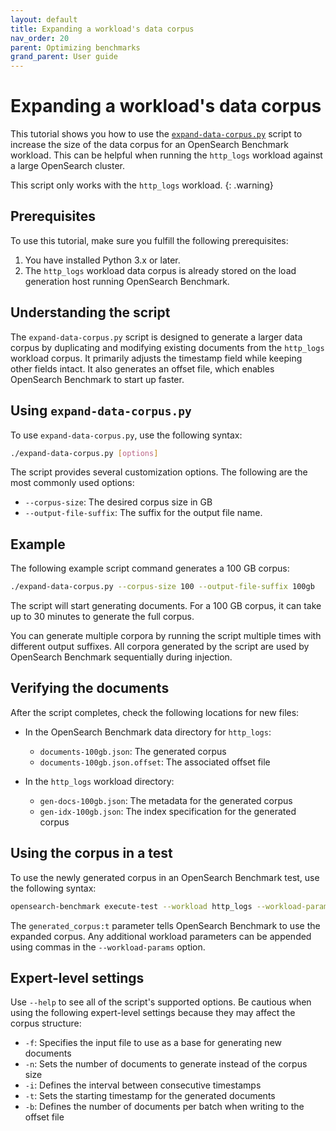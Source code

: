 ```yaml
---
layout: default
title: Expanding a workload's data corpus
nav_order: 20
parent: Optimizing benchmarks
grand_parent: User guide
---
```


# Expanding a workload's data corpus

This tutorial shows you how to use the [`expand-data-corpus.py`](https://github.com/opensearch-project/opensearch-benchmark/blob/main/scripts/expand-data-corpus.py) script to increase the size of the data corpus for an OpenSearch Benchmark workload. This can be helpful when running the `http_logs` workload against a large OpenSearch cluster.

This script only works with the `http_logs` workload.
{: .warning}

## Prerequisites

To use this tutorial, make sure you fulfill the following prerequisites:

1. You have installed Python 3.x or later.
2. The `http_logs` workload data corpus is already stored on the load generation host running OpenSearch Benchmark.

## Understanding the script

The `expand-data-corpus.py` script is designed to generate a larger data corpus by duplicating and modifying existing documents from the `http_logs` workload corpus. It primarily adjusts the timestamp field while keeping other fields intact. It also generates an offset file, which enables OpenSearch Benchmark to start up faster.

## Using `expand-data-corpus.py`

To use `expand-data-corpus.py`, use the following syntax:

```bash
./expand-data-corpus.py [options]
```

The script provides several customization options. The following are the most commonly used options:

- `--corpus-size`: The desired corpus size in GB
- `--output-file-suffix`: The suffix for the output file name.

## Example

The following example script command generates a 100 GB corpus:

```bash
./expand-data-corpus.py --corpus-size 100 --output-file-suffix 100gb
```

The script will start generating documents. For a 100 GB corpus, it can take up to 30 minutes to generate the full corpus.

You can generate multiple corpora by running the script multiple times with different output suffixes. All corpora generated by the script are used by OpenSearch Benchmark sequentially during injection. 

## Verifying the documents

After the script completes, check the following locations for new files:

- In the OpenSearch Benchmark data directory for `http_logs`:
   - `documents-100gb.json`: The generated corpus
   - `documents-100gb.json.offset`: The associated offset file

- In the `http_logs` workload directory:
   - `gen-docs-100gb.json`: The metadata for the generated corpus
   - `gen-idx-100gb.json`: The index specification for the generated corpus

## Using the corpus in a test

To use the newly generated corpus in an OpenSearch Benchmark test, use the following syntax:

```bash
opensearch-benchmark execute-test --workload http_logs --workload-params=generated_corpus:t [other_options]
```

The `generated_corpus:t` parameter tells OpenSearch Benchmark to use the expanded corpus. Any additional workload parameters can be appended using commas in the `--workload-params` option.

## Expert-level settings

Use `--help` to see all of the script's supported options. Be cautious when using the following expert-level settings because they may affect the corpus structure:

- `-f`: Specifies the input file to use as a base for generating new documents
- `-n`: Sets the number of documents to generate instead of the corpus size
- `-i`: Defines the interval between consecutive timestamps
- `-t`: Sets the starting timestamp for the generated documents
- `-b`: Defines the number of documents per batch when writing to the offset file

